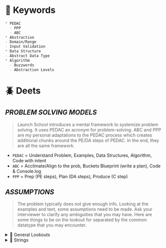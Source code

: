 <!--==================-->
# 🔑 Keywords
<!--==================-->
```md
* PEDAC
  - PPP
  - ABC
* Abstraction
- Domain/Range
- Input Validation
* Data Structure
- Abstract Data Type
* Algorithm
  - Buzzwords
  - Abstraction Levels
```
<!--==================-->
# 🪲 Deets
<!--==================-->
## _PROBLEM SOLVING MODELS_
> Launch School introduces a mental framework to systemize problem solving. It uses PEDAC an acronym for problem-solving. ABC and PPP are my personal adaptations to the PEDAC process which creates additional chunks around the PE/DA steps of PEDAC. In the end, they are all the same framework.

- `PEDAC` = Understand Problem, Examples, Data Structures, Algorithm, Code with intent
- `ABC` =  Acclimate/Align to the prob, Buckets Blueprint (write a plan), Code & Console.log
- `PPP` = Prep (PE steps), Plan (DA steps), Produce (C step)

## _ASSUMPTIONS_
> The problem typically does not give enough info. Looking at the examples and text, some assumptions need to be made. Ask your interviewer to clarify any ambiguities that you may have. Here are some things to be on the lookout for separated by the common datatype that you may encounter.

<details> <summary>🐝 General Lookouts</summary>

```md
- Lower/Upper Bounds of Values
  * `Domain`: Possible input values
  * `Range`: Possible output values
  - Use interval notation from mathematics [exclusive] and (inclusive) to specify possible values
- Input Validation
  - Can we assume that the input is always a certain data type?
    - If we can assume the data type, can we assume that within that data type, it won't be a weird value such as `0, -0, <0, '', []`?
- Term Definitions
  - Examples: word, palindrome,adjacent, consecutive, etc
```
</details> <!---------------------->

<details> <summary>🐝 Strings</summary>

```md
- Empty String
- Case Sensitivity
- Valid Values
- Alphabetical (a-z)
- Whitespace (space, new-line break, tab stop)
- Digits (0-9)
- Punctuation (.?!,;)
- Special characters (#$%)
</details> <!---------------------->
```
<details> <summary>🐝 Numbers</summary>

```md
- Integer or Float?
- +/- 0
- Negative numbers
- NaN, +/- Infinity
- Precision: Rounding
- If the answer is a float, should the output be rounded to the tenth place? Hundreth?_
  - Float rounding error. There can't be a perfect representation of certain decimal based numbers using binary
</details> <!---------------------->
```
<details> <summary>🐝 Objects</summary>

```md
- Return the same input object || new obj ref?
```
</details>

## _DATA_
> As presented by Launch School, the *Data Structure* section consists of any intermediate data structure aka collections that might be needed to go from input to output. Everyone agrees on this, but there seems to be some discrepancy on what people put here. I broadened this category to hold all intermediate variables not just collections. This includes simple variable containers such as counters and tallies. I like to think of this section as the buckets section.

> Data structures are a bigger topic in computer science. I don't want to go too much into detail at this stage, but learned a little bit out of scope to better understand this section. Specifically, I learned about `ADT` and `Data structures.`

Look at the output. If it's a data structure, you know that you will need that data structure a a certain point. Ask yourself, what data structure will help you reach the output. Is sequence important? Use an array. Is it better approached from a key-value pair approach? Use a hash map.

<details> <summary>🐜 ADT vs Data Structures</summary>

- `Abstract Data Type(ADT)` = Conceptual model of the expected operations and possible values of a data type. It's told from the point of view of the user. The ('what') a datatype should do and not how it's implemented
  - Lists (Sequence), Dictionary (Key value), Stack, Queue, Graph, Tree, Set
- `Data Structure` = The how a ADT gets implemented in the real world. From the point of view of the implementer
  - Static Arrays, Dynamic Arrays, Linked List, Hash Map, Adjacency List
</details> <!---------------------->

## _ALGORITHM_
<details><summary>🐝 Abstraction Layers</summary>

> Info can be broken down from more general to more specific. Start off with a bird's eye view and generally zoom into the details. There are generally 3 layers of `abstraction`. Within each layer, you wanna `decompose` and break down the steps into chunks. Make sure to keep each chunk appropriately abstracted for its layer. Stay in the top 2 layers when writing the algorithm. Don't overcrowd your algorithm with unnecessary complexity.
1. High Level Overview (ELI5)
2. Programming Speak (Language agnostic)
3. Language implementation (Language specific syntax & quirks)
</details> <!---------------------->

<details><summary>🐝 Buzzwords</summary>

> Using the right verbs can help ensure that you stay at the right abstraction layer. There are programming specific words such as loops or conditionals. There are language specific words such as when referring to a specific syntax. Use general verbs for the high level overview to ensure that you stay abstracted. Using the abstraction layers from the previous section, try to use verbs that match the appropriate abstraction level.
```yaml 🐜
# HIGH LEVEL BUZZWORDS
Variables: Create, Store
Collections: Select/Filter, Transform, Traverse/Search, Sort, Update, Remove
Loops: Repeat, Traverse/Search
Conditionals: Check, Test, Verify, Confirm
Operations: Calculate, Count, Combine
Other: Return, Output, Prompt

# MID LEVEL BUZZWORDS
Variables: Set, Get/Retrieve, Initialize
Collections: Iterate, Push, Pop, Append,
Loops: Iterate, For, While
Conditionals: If, Else if
Operations: Increment, Decrement

# LOW LEVEL BUZZWORDS
# Syntax specific words referring to specific methods/operators
Copy: Spread, concat
Variable: let, const
Looping: forEach, for..in, for..of
```
</details> <!---------------------->

<details><summary>🐝 Problem Solving Approach</summary>

```md
> Start off with the brute-force approach if you don't see any patterns, decompose into smaller steps and try to find any subprocesses.
- Pattern Finding
- Categorize the problem from your mental library
- Simplify the problem & solution
- Mix & Match algorithms to try to find a solution
```
</details> <!---------------------->

<details><summary>🐜 General Patterns</summary>

```md
1. Brute Force
2. Decomposition: Divide and Conquer, Dynamic Programming, Branch and Bound
3. Approximation: Greedy, Heuristic Approximation
```
</details> <!---------------------->

<details><summary>🦋 Formatting Pseudocode</summary>

> Formatting is not a huge deal when writing the algorithm. At the same time, having a consistent way of writing the algorithm can provide a sense of consistency and comfort when confronted with a new problem.
```yaml
# VISUAL MARKERS
# Visual markers are placed in gutters
# Placed before each step
(@): subprocess at that step
(*): difficult or most important step of algorithm
(?): unsure about this step

# PREFIXES
# placed before var for additional info
# used with separator (:)
in:(name): input:(inputName)
ou:(name): output:(outputName)
i:(elem): iteration(elemName)
v:(name): variable(varName)
```
</details> <!---------------------->

## _CODE WITH INTENT_
- Think about the algorithm in the context of your programming language
- Features/constraints of language
- Characteristics of data structures
- Built in method or function
- Syntax/ general patterns
- Code with intent. Log often
- Write implementation notes as necessary
- Create any test cases as needed
- Keep a mental note of variable scope of subprocesses
- Subprocesses are declared in global scope, but they are often called within the main process function
  - Keep track of which scope a variable is. Creating subprocesses and not having global variables can at times lead to scope confusion.
- Comment out extra test cases as needed and keep 1 test case.

<!--==================-->
# 🎪 CIRCUS
<!--==================-->
## _ADT AND DATA STRUCTURE TO BUILDINGS_
> To give an analogy, I like to think of ADTs as a blueprint for a building. The architect thinks about what the building should be: the entryways the exits, etc. However, the building itself is not built. This is similar to ADTS. ADTS provide a conceptual basis for what data structures should be without implementing it. *Data Structures*, on the other hand, are the implementation of ADTs. It is equivalent to an architect creating a building prototype that adheres to the safety standards and all the key points from the ADTS. Lastly, programming languages are akin to decorations placed after the building is created. Structurally, the Data Structure (building) all follow the same ADTs. However, the decorations (picture frames, paint, etc) differ between programming languages.

<!--==================-->
# 🧪 EXAMPLE
<!--==================-->
```js
/* [Start time]
INPUT: {datatype} varName: additional details about the input
OUTPUT: {datatype} varName: additional deets about output
RULES
- Enter term specifics here
- Check if input validation is needed
- Enter implicit assumptions
- Enter explicit requirements here
EXAMPLES:
- Base example here (1,2) -> 3
- Edge examples (2,3) -> 4
GOAL: Rephrase the question in your own words
------------------------------
DATA/BUCKETS/INTERMEDIATES
- {array} nameOfArray: description of array if provided
- {string} nameOfString: tally

PROCESS
  CREATE v:counter
  UPDATE the variable
@ CALCULATE the product of 3 * 3 -- @subprocessName
* VERIFY that product = 9
  - TRUE: ADD 1 to counter
  - FALSE: SUBTRACT 1 to counter
  RETURN counter variable

@Subprocess #1
  CREATE stuff here
  CHECK if it's true
    TRUE: PERFORM an action
    FALSE: PERFORM another action
*/

```

